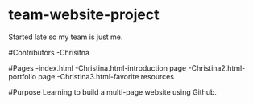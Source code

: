 # team-website-project
Started late so my team is just me.

#Contributors
-Chrisitna

#Pages
-index.html
-Christina.html-introduction page
-Christina2.html-portfolio page
-Christina3.html-favorite resources

#Purpose
Learning to build a multi-page website using Github.
